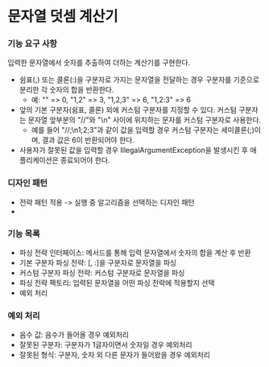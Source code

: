 # 문자열 덧셈 계산기

### 기능 요구 사항
입력한 문자열에서 숫자를 추출하여 더하는 계산기를 구현한다.

- 쉼표(,) 또는 콜론(:)을 구분자로 가지는 문자열을 전달하는 경우 구분자를 기준으로 분리한 각 숫자의 합을 반환한다.
    - 예: "" => 0, "1,2" => 3, "1,2,3" => 6, "1,2:3" => 6
- 앞의 기본 구분자(쉼표, 콜론) 외에 커스텀 구분자를 지정할 수 있다. 커스텀 구분자는 문자열 앞부분의 "//"와 "\n" 사이에 위치하는 문자를 커스텀 구분자로 사용한다.
    - 예를 들어 "//;\n1;2;3"과 같이 값을 입력할 경우 커스텀 구분자는 세미콜론(;)이며, 결과 값은 6이 반환되어야 한다.
- 사용자가 잘못된 값을 입력할 경우 IllegalArgumentException을 발생시킨 후 애플리케이션은 종료되어야 한다.

### 디자인 패턴
- 전략 패턴 적용 -> 실행 중 알고리즘을 선택하는 디자인 패턴
- 
### 기능 목록
- 파싱 전략 인터페이스: 메서드를 통해 입력 문자열에서 숫자의 합을 계산 후 반환
- 기본 구분자 파싱 전략: [, :]을 구분자로 문자열을 파싱
- 커스텀 구분자 파싱 전략: 커스텀 구분자로 문자열을 파싱
- 파싱 전략 팩토리: 입력된 문자열을 어떤 파싱 전략에 적용할지 선택
- 예외 처리

### 예외 처리
- 음수 값: 음수가 들어올 경우 예외처리
- 잘못된 구분자: 구분자가 1글자이면서 숫자일 경우 예외처리
- 잘못된 형식: 구분자, 숫자 외 다른 문자가 들어왔을 경우 예외처리
